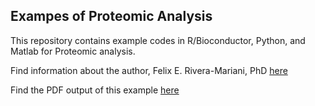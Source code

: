 ## Exampes of Proteomic Analysis

This repository contains example codes in R/Bioconductor, Python, and Matlab for Proteomic analysis. 

Find information about the author, Felix E. Rivera-Mariani, PhD [here](http://friveram.com/)

Find the PDF output of this example [here](https://github.com/friveramariani/Proteomic-Examples/blob/master/html/cancer_blood_example.pdf)
